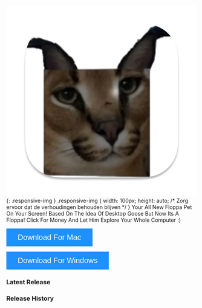 ![Alt text](https://github.com/JesseHoekema/DesktopFloppa/blob/main/favicon.png?raw=true){: .responsive-img }
.responsive-img {
  width: 100px;
  height: auto; /* Zorg ervoor dat de verhoudingen behouden blijven */
}
Your All New Floppa Pet On Your Screen! Based On The Idea Of Desktop Goose But Now Its A Floppa! Click For Money And Let Him Explore Your Whole Computer :)

<a href="https://i.jessehoekema.com/dfi" style="color: white; text-decoration: none;">
<button class="btn" style="  background-color: DodgerBlue;
  border: none;
  color: white;
  padding: 12px 30px;
  cursor: pointer;
  font-size: 20px;"><i class="fa fa-download"></i> Download For Mac</button>
</a>

  <button class="btn" style="  background-color: DodgerBlue;
  border: none;
  color: white;
  padding: 12px 30px;
  cursor: pointer;
  font-size: 20px; cursor: not-allowed;" disabled><i class="fa fa-download"></i> Download For Windows</button>

  <link rel="stylesheet" href="https://cdnjs.cloudflare.com/ajax/libs/font-awesome/4.7.0/css/font-awesome.min.css">

### Latest Release
<script>
  document.addEventListener('DOMContentLoaded', function() {
    const apiUrl = 'https://api.github.com/repos/JesseHoekema/DesktopFloppa/releases/latest';  // Replace with your repo
    fetch(apiUrl)
      .then(response => response.json())
      .then(data => {
        const releaseContainer = document.getElementById('latest-release');
        
        const releaseTitle = document.createElement('h3');
        releaseTitle.textContent = data.name;
        
        const releaseDesc = document.createElement('p');
        releaseDesc.textContent = data.body || 'No description available';

        const releaseLink = document.createElement('a');
        releaseLink.href = data.html_url;
        releaseLink.textContent = 'View Release';
        releaseLink.target = '_blank';

        // Append the release information to the page
        releaseContainer.appendChild(releaseTitle);
        releaseContainer.appendChild(releaseDesc);
        releaseContainer.appendChild(releaseLink);
      })
      .catch(error => console.error('Error fetching latest release:', error));
  });
</script>

<div id="latest-release">
  <!-- Latest release info will be inserted here -->
</div>



### Release History
<script>
  document.addEventListener('DOMContentLoaded', function() {
    const apiUrl = 'https://api.github.com/repos/JesseHoekema/DesktopFloppa/releases';  // Replace with your repo
    fetch(apiUrl)
      .then(response => response.json())
      .then(data => {
        const releasesList = document.getElementById('releases-list');
        data.forEach(release => {
          const releaseItem = document.createElement('div');
          releaseItem.classList.add('release-item');
          
          const releaseTitle = document.createElement('h3');
          releaseTitle.textContent = release.name;
          
          const releaseDesc = document.createElement('p');
          releaseDesc.textContent = release.body || 'No description available';

          const releaseLink = document.createElement('a');
          releaseLink.href = release.html_url;
          releaseLink.textContent = 'View Release';
          releaseLink.target = '_blank';

          releaseItem.appendChild(releaseTitle);
          releaseItem.appendChild(releaseDesc);
          releaseItem.appendChild(releaseLink);

          releasesList.appendChild(releaseItem);
        });
      })
      .catch(error => console.error('Error fetching releases:', error));
  });
</script>

<div id="releases-list"></div>

<link rel="icon" type="image/x-icon" href="https://github.com/JesseHoekema/DesktopFloppa/blob/main/favicon.png?raw=true">
